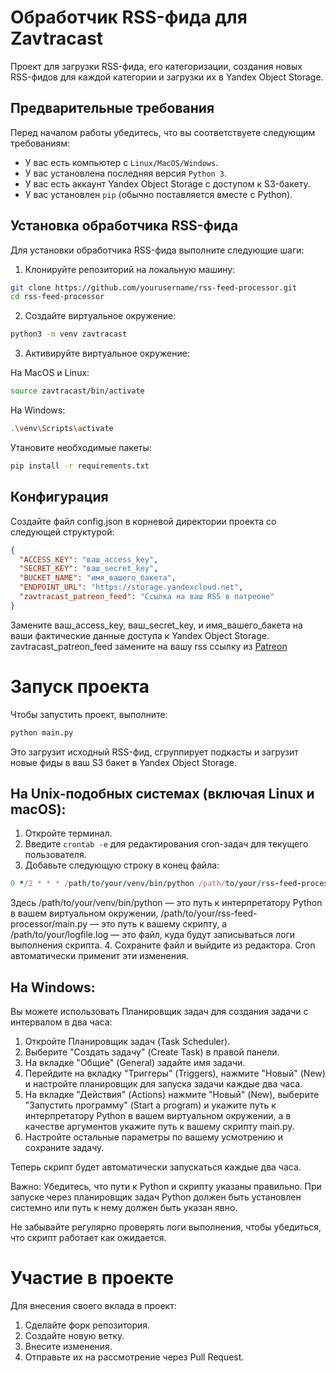 # Обработчик RSS-фида для Zavtracast

Проект для загрузки RSS-фида, его категоризации, создания новых RSS-фидов для каждой категории и загрузки их в Yandex Object Storage.

## Предварительные требования

Перед началом работы убедитесь, что вы соответствуете следующим требованиям:
- У вас есть компьютер с `Linux/MacOS/Windows`.
- У вас установлена последняя версия `Python 3`.
- У вас есть аккаунт Yandex Object Storage с доступом к S3-бакету.
- У вас установлен `pip` (обычно поставляется вместе с Python).

## Установка обработчика RSS-фида

Для установки обработчика RSS-фида выполните следующие шаги:

1. Клонируйте репозиторий на локальную машину:

```bash
git clone https://github.com/yourusername/rss-feed-processor.git
cd rss-feed-processor
```

2. Cоздайте виртуальное окружение:

```bash
python3 -m venv zavtracast
```

3. Активируйте виртуальное окружение:

На MacOS и Linux:

```bash
source zavtracast/bin/activate
```
На Windows:

```bash
.\venv\Scripts\activate
```

Утановите необходимые пакеты:

```bash
pip install -r requirements.txt
```

## Конфигурация

Создайте файл config.json в корневой директории проекта со следующей структурой:
```json
{
  "ACCESS_KEY": "ваш_access_key",
  "SECRET_KEY": "ваш_secret_key",
  "BUCKET_NAME": "имя_вашего_бакета",
  "ENDPOINT_URL": "https://storage.yandexcloud.net",
  "zavtracast_patreon_feed": "Ссылка на ваш RSS в патреоне"
}
```

Замените ваш_access_key, ваш_secret_key, и имя_вашего_бакета на ваши фактические данные доступа к Yandex Object Storage.
zavtracast_patreon_feed замените на вашу rss ссылку из [Patreon](https://www.patreon.com/zavtracast/membership)

# Запуск проекта
Чтобы запустить проект, выполните:
```bash
python main.py
```
Это загрузит исходный RSS-фид, сгруппирует подкасты и загрузит новые фиды в ваш S3 бакет в Yandex Object Storage.

## На Unix-подобных системах (включая Linux и macOS):
1. Откройте терминал.
2. Введите ```crontab -e``` для редактирования cron-задач для текущего пользователя.
3. Добавьте следующую строку в конец файла:

``` ruby
0 */2 * * * /path/to/your/venv/bin/python /path/to/your/rss-feed-processor/main.py >> /path/to/your/logfile.log 2>&1
```
Здесь /path/to/your/venv/bin/python — это путь к интерпретатору Python в вашем виртуальном окружении, /path/to/your/rss-feed-processor/main.py — это путь к вашему скрипту, а /path/to/your/logfile.log — это файл, куда будут записываться логи выполнения скрипта.
4. Сохраните файл и выйдите из редактора. Cron автоматически применит эти изменения.
## На Windows:
Вы можете использовать Планировщик задач для создания задачи с интервалом в два часа:

1. Откройте Планировщик задач (Task Scheduler).
2. Выберите "Создать задачу" (Create Task) в правой панели.
3. На вкладке "Общие" (General) задайте имя задачи.
4. Перейдите на вкладку "Триггеры" (Triggers), нажмите "Новый" (New) и настройте планировщик для запуска задачи каждые два часа.
5. На вкладке "Действия" (Actions) нажмите "Новый" (New), выберите "Запустить программу" (Start a program) и укажите путь к интерпретатору Python в вашем виртуальном окружении, а в качестве аргументов укажите путь к вашему скрипту main.py.
6. Настройте остальные параметры по вашему усмотрению и сохраните задачу.

Теперь скрипт будет автоматически запускаться каждые два часа.

Важно: Убедитесь, что пути к Python и скрипту указаны правильно. При запуске через планировщик задач Python должен быть установлен системно или путь к нему должен быть указан явно.

Не забывайте регулярно проверять логи выполнения, чтобы убедиться, что скрипт работает как ожидается.



# Участие в проекте

Для внесения своего вклада в проект:

1. Сделайте форк репозитория.
2. Создайте новую ветку.
3. Внесите изменения.
4. Отправьте их на рассмотрение через Pull Request.